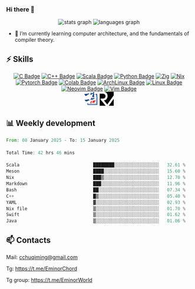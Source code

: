 ### Hi there 👋
<div align="center">
  <img src="https://github-readme-stats.vercel.app/api?username=Emin017&theme=calm&hide_title=false&hide_rank=false&show_icons=true&include_all_commits=true&count_private=true&disable_animations=false&locale=en&hide_border=false&" height="150" alt="stats graph"/>
  <img src="https://github-readme-stats.vercel.app/api/top-langs?username=Emin017&theme=calm&locale=en&hide_title=false&layout=compact&card_width=320&langs_count=8&hide_border=false&hide=html" height="150" alt="languages graph"/>
</div>

- 🌱 I’m currently learning computer architecture, and the fundamentals of compiler theory.
## ⚡ Skills
<div align="center">

[![C Badge](https://img.shields.io/badge/C-00599C?style=flat-square&logo=c&logoColor=white)]()
[![C++ Badge](https://img.shields.io/badge/C%2B%2B-00599C?style=flat-square&logo=c%2B%2B&logoColor=white)]()
[![Scala Badge](https://img.shields.io/badge/Scala-DC322F?style=flat-square&logo=scala&logoColor=white)]()
[![Python Badge](https://img.shields.io/badge/-Python-3776AB?style=flat-square&logo=Python&logoColor=white)]()
[![Zig](https://img.shields.io/badge/Zig-%23F7A41D.svg?style=flat-square&logo=zig&logoColor=white)]()
[![Nix](https://img.shields.io/badge/NIX-5277C3.svg?style=flat-square&logo=NixOS&logoColor=white)]()
[![Pytorch Badge](https://img.shields.io/badge/-Pytorch-EE4C2C?style=flat-square&logo=PyTorch&logoColor=white)]()
[![Colab Badge](https://img.shields.io/badge/Colab-F9AB00?style=flat-square&logo=googlecolab&color=525252)]()
[![ArchLinux Badge](https://img.shields.io/badge/Arch_Linux-1793D1?style=flat-square&logo=arch-linux&logoColor=white)]()
[![Linux Badge](https://img.shields.io/badge/-Linux-FCC624?style=flat-square&logo=Linux&logoColor=white)]()
[![Neovim Badge](https://img.shields.io/badge/NeoVim-%2357A143.svg?&style=flat-square&logo=neovim&logoColor=white)]()
[![Vim Badge](https://img.shields.io/badge/VIM-%2311AB00.svg?&style=flat-square&logo=vim&logoColor=white)]()
<br>
 <img src="ysyx.png" width = "38" height = "38" alt="YSYX Badge"/>
 <img src="risc-v.svg" width = "38" height = "38" alt="RISCV"/>

</div>

## 📊 Weekly development
<!--START_SECTION:waka-->

```rust
From: 08 January 2025 - To: 15 January 2025

Total Time: 42 hrs 46 mins

Scala                            ████████░░░░░░░░░░░░░░░░░   32.61 %
Meson                            ████░░░░░░░░░░░░░░░░░░░░░   15.60 %
Nix                              ███▒░░░░░░░░░░░░░░░░░░░░░   12.70 %
Markdown                         ███░░░░░░░░░░░░░░░░░░░░░░   11.96 %
Bash                             ██░░░░░░░░░░░░░░░░░░░░░░░   07.34 %
C++                              █▒░░░░░░░░░░░░░░░░░░░░░░░   05.40 %
YAML                             ▓░░░░░░░░░░░░░░░░░░░░░░░░   02.93 %
Nix file                         ▒░░░░░░░░░░░░░░░░░░░░░░░░   01.70 %
Swift                            ▒░░░░░░░░░░░░░░░░░░░░░░░░   01.62 %
Java                             ▒░░░░░░░░░░░░░░░░░░░░░░░░   01.06 %
```

<!--END_SECTION:waka-->

## 📫 Contacts
Mail: cchuqiming@gmail.com

Tg: https://t.me/EminorChord

Tg group: https://t.me/EminorWorld
